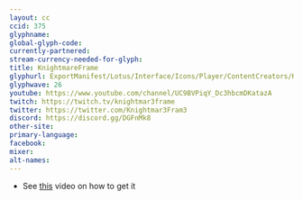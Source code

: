 ```yaml
---
layout: cc
ccid: 375
glyphname:
global-glyph-code:
currently-partnered:
stream-currency-needed-for-glyph:
title: KnightmareFrame
glyphurl: ExportManifest/Lotus/Interface/Icons/Player/ContentCreators/KnightmareFrame.png
glyphwave: 26
youtube: https://www.youtube.com/channel/UC9BVPiqY_Dc3hbcmDKatazA
twitch: https://twitch.tv/knightmar3frame
twitter: https://twitter.com/Knightmar3Fram3
discord: https://discord.gg/DGFnMk8
other-site:
primary-language:
facebook:
mixer:
alt-names:
---
```

* See [this](https://www.youtube.com/watch?v=mUf9J2qu37s) video on how to get it

